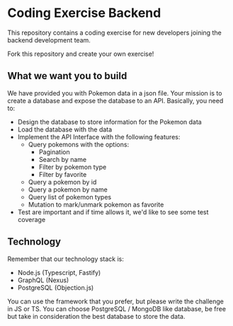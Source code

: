 # Coding Exercise Backend

This repository contains a coding exercise for new developers joining the backend development team.

Fork this repository and create your own exercise!

## What we want you to build

We have provided you with Pokemon data in a json file. Your mission is to create a database and expose the database to an API. Basically, you need to:

- Design the database to store information for the Pokemon data
- Load the database with the data
- Implement the API Interface with the following features:
  - Query pokemons with the options:
    - Pagination
    - Search by name
    - Filter by pokemon type
    - Filter by favorite
  - Query a pokemon by id
  - Query a pokemon by name
  - Query list of pokemon types
  - Mutation to mark/unmark pokemon as favorite
- Test are important and if time allows it, we'd like to see some test coverage

## Technology

Remember that our technology stack is:

- Node.js (Typescript, Fastify)
- GraphQL (Nexus)
- PostgreSQL (Objection.js)

You can use the framework that you prefer, but please write the challenge in JS or TS. You can choose PostgreSQL / MongoDB like database, be free but take in consideration the best database to store the data.